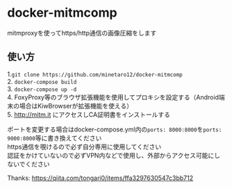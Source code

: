 # docker-mitmcomp

mitmproxyを使ってhttps/http通信の画像圧縮をします  
## 使い方
1.`git clone https://github.com/minetaro12/docker-mitmcomp`  
2. `docker-compose build`  
3. `docker-compose up -d`  
4. FoxyProxy等のブラウザ拡張機能を使用してプロキシを設定する（Android端末の場合はKiwBrowserが拡張機能を使える）  
5. http://mitm.it にアクセスしCA証明書をインストールする  

ポートを変更する場合はdocker-compose.yml内の`ports: 8000:8000`を`ports: 9000:8000`等に書き換えてください  
https通信を覗けるので必ず自分専用に使用してください  
認証をかけていないので必ずVPN内などで使用し、外部からアクセス可能にしないでください

Thanks: https://qiita.com/tongari0/items/ffa3297630547c3bb712
